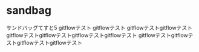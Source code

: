# sandbag
サンドバッグてすと5
gitflowテスト
gitflowテスト
gitflowテストgitflowテスト
gitflowテストgitflowテストgitflowテストgitflowテスト
gitflowテストgitflowテストgitflowテストgitflowテスト 


